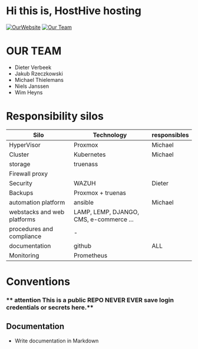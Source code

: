 # Hi this is, HostHive hosting

[![OurWebsite](https://img.shields.io/static/v1?label=Our&message=Website&color=blue)](https://projecthosting/)
[![Our Team](https://img.shields.io/static/v1?label=Sign-up&message=for%20news&color=red)](https://projecthosting)


# OUR TEAM

- Dieter Verbeek
- Jakub Rzeczkowski
- Michael Thielemans
- Niels Janssen
- Wim Heyns


# Responsibility silos

| **Silo** | **Technology** | **responsibles**
| ---|---|---|
| HyperVisor | Proxmox | Michael
| Cluster | Kubernetes | Michael
| storage | truenass |
| Firewall proxy | 
| Security | WAZUH | Dieter |
| Backups | Proxmox + truenas |
| automation platform | ansible | Michael |
| webstacks and web platforms| LAMP, LEMP, DJANGO, CMS, e-commerce ... |
| procedures and compliance| - | 
| documentation | github | ALL
| Monitoring | Prometheus |


# Conventions
### ** attention This is a public REPO   NEVER EVER save login credentials or secrets here.**

## Documentation
- Write documentation in Markdown

